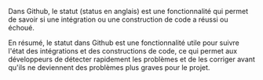 Dans Github, le statut (status en anglais) est une fonctionnalité qui permet de savoir si 
une intégration ou une construction de code a réussi ou échoué.

En résumé, le statut dans Github est une fonctionnalité utile pour suivre l'état des intégrations et des constructions de code,
ce qui permet aux développeurs de détecter rapidement les problèmes et de les corriger avant qu'ils ne deviennent des problèmes plus graves pour le projet.
